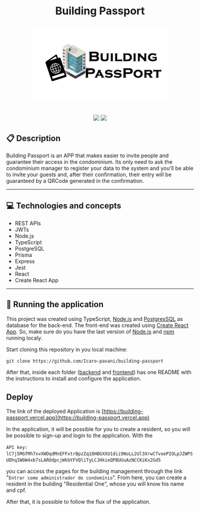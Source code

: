 # <p align = "center"> Building Passport </p>

<div align = "center">
<img src="./frontend-building-passport/src/assets/Logo.png" alt="logo" style="height: 200px"/>
</div>
<br>

<p align = "center">
   <img src="https://img.shields.io/badge/author-Icaro Pavani-4dae71?style=flat-square" />
   <img src="https://img.shields.io/github/languages/count/Icaro-pavani/building-passport?color=4dae71&style=flat-square" />
</p>

## :clipboard: Description

Building Passport is an APP that makes easier to invite people and guarantee their access in the condominium. Its only need to ask the condominium manager to register your data to the system and you'll be able to invite your guests and, after their confirmation, their entry will be guaranteed by a QRCode generated in the confirmation.

---

## :computer: Technologies and concepts

- REST APIs
- JWTs
- Node.js
- TypeScript
- PostgreSQL
- Prisma
- Express
- Jest
- React
- Create React App

---

## 🏁 Running the application

This project was created using TypeScript, [Node.js](https://nodejs.org/en/download/) and [PostgresSQL](https://www.postgresql.org/) as database for the back-end. The front-end was created using [Create React App](https://github.com/facebook/create-react-app). So, make sure do you have the last version of [Node.js](https://nodejs.org/en/download/) and [npm](https://www.npmjs.com/) running localy.

Start cloning this repository in you local machine:

```
git clone https://github.com/Icaro-pavani/building-passport
```

After that, inside each folder ([backend](https://github.com/Icaro-pavani/building-passport/tree/main/backend-building-passport) and [frontend](https://github.com/Icaro-pavani/building-passport/tree/main/frontend-building-passport)) has one README with the instructions to install and configure the application.

## Deploy

The link of the deployed Application is [https://building-passport.vercel.app](https://building-passport.vercel.app)

In the application, it will be possible for you to create a resident, so you will be possible to sign-up and login to the application. With the 

```API key: lC7j5MGfMh7xvXWDqdMnEFFxtrBpzZq18HBGXXU1dii9NoLL2Ul3XrwCTvoePIOLpJZWPSUDhqIWbW4xb7sLAROdpcjWkbYFVQliTyLCJHkieQPBUUuAzNCCKiKx2Gd5```

you can access the pages for the building management through the link "```Entrar como administrador do condomínio```". From here, you can create a resident in the building "Residential One", whose you will know his name and cpf.

After that, it is possible to follow the flux of the application.


